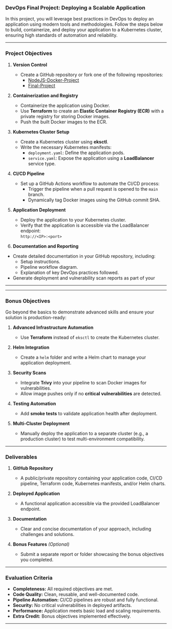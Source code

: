 ### **DevOps Final Project: Deploying a Scalable Application**

In this project, you will leverage best practices in DevOps to deploy an application using modern tools and methodologies. Follow the steps below to build, containerize, and deploy your application to a Kubernetes cluster, ensuring high standards of automation and reliability.

---

### **Project Objectives**

1. **Version Control**  
   - Create a GitHub repository or fork one of the following repositories:
     - [NodeJS-Docker-Project](https://github.com/sherifkunch/NodeJS-Docker-Project-2025-jan19-devops)
     - [Final-Project](https://github.com/sherifkunch/final-project-jan2025)

2. **Containerization and Registry**  
   - Containerize the application using Docker.
   - Use **Terraform** to create an **Elastic Container Registry (ECR)** with a private registry for storing Docker images.
   - Push the built Docker images to the ECR.

3. **Kubernetes Cluster Setup**  
   - Create a Kubernetes cluster using **eksctl**.
   - Write the necessary Kubernetes manifests:
     - `deployment.yaml`: Define the application pods.
     - `service.yaml`: Expose the application using a **LoadBalancer** service type.

4. **CI/CD Pipeline**  
   - Set up a GitHub Actions workflow to automate the CI/CD process:
     - Trigger the pipeline when a pull request is opened to the `main` branch.
     - Dynamically tag Docker images using the GitHub commit SHA.

5. **Application Deployment**  
   - Deploy the application to your Kubernetes cluster.
   - Verify that the application is accessible via the LoadBalancer endpoint:  
     `http://<IP>:<port>`

6.  **Documentation and Reporting**  
   - Create detailed documentation in your GitHub repository, including:
     - Setup instructions.
     - Pipeline workflow diagram.
     - Explanation of key DevOps practices followed.
   - Generate deployment and vulnerability scan reports as part of your 
---


---

### **Bonus Objectives**  
Go beyond the basics to demonstrate advanced skills and ensure your solution is production-ready:

1. **Advanced Infrastructure Automation**  
   - Use **Terraform** instead of `eksctl` to create the Kubernetes cluster.

2. **Helm Integration**  
   - Create a `helm` folder and write a Helm chart to manage your application deployment.

3. **Security Scans**  
   - Integrate **Trivy** into your pipeline to scan Docker images for vulnerabilities.  
   - Allow image pushes only if no **critical vulnerabilities** are detected.

4. **Testing Automation**  
   - Add **smoke tests** to validate application health after deployment.

5. **Multi-Cluster Deployment**  
   - Manually deploy the application to a separate cluster (e.g., a production cluster) to test multi-environment compatibility.

---

### **Deliverables**

1. **GitHub Repository**  
   - A public/private repository containing your application code, CI/CD pipeline, Terraform code, Kubernetes manifests, and/or Helm charts.

2. **Deployed Application**  
   - A functional application accessible via the provided LoadBalancer endpoint.

3. **Documentation**  
   - Clear and concise documentation of your approach, including challenges and solutions.

4. **Bonus Features** *(Optional)*  
   - Submit a separate report or folder showcasing the bonus objectives you completed.

---

### **Evaluation Criteria**

- **Completeness:** All required objectives are met.
- **Code Quality:** Clean, reusable, and well-documented code.
- **Pipeline Automation:** CI/CD pipelines are robust and fully functional.
- **Security:** No critical vulnerabilities in deployed artifacts.
- **Performance:** Application meets basic load and scaling requirements.
- **Extra Credit:** Bonus objectives implemented effectively.

---



